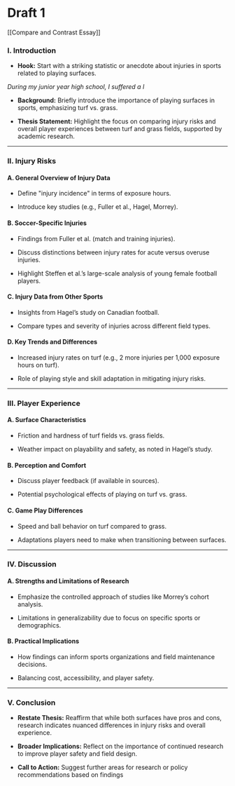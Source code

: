 # Draft 1

[[Compare and Contrast Essay]]

### **I. Introduction**

- **Hook:** Start with a striking statistic or anecdote about injuries in sports related to playing surfaces.

_During my junior year  high school, I suffered a l_

- **Background:** Briefly introduce the importance of playing surfaces in sports, emphasizing turf vs. grass.

- **Thesis Statement:** Highlight the focus on comparing injury risks and overall player experiences between turf and grass fields, supported by academic research.

---

### **II. Injury Risks**

#### A. **General Overview of Injury Data**

- Define "injury incidence" in terms of exposure hours.

- Introduce key studies (e.g., Fuller et al., Hagel, Morrey).

#### B. **Soccer-Specific Injuries**

- Findings from Fuller et al. (match and training injuries).

- Discuss distinctions between injury rates for acute versus overuse injuries.

- Highlight Steffen et al.’s large-scale analysis of young female football players.

#### C. **Injury Data from Other Sports**

- Insights from Hagel’s study on Canadian football.

- Compare types and severity of injuries across different field types.

#### D. **Key Trends and Differences**

- Increased injury rates on turf (e.g., 2 more injuries per 1,000 exposure hours on turf).

- Role of playing style and skill adaptation in mitigating injury risks.

---

### **III. Player Experience**

#### A. **Surface Characteristics**

- Friction and hardness of turf fields vs. grass fields.

- Weather impact on playability and safety, as noted in Hagel’s study.

#### B. **Perception and Comfort**

- Discuss player feedback (if available in sources).

- Potential psychological effects of playing on turf vs. grass.

#### C. **Game Play Differences**

- Speed and ball behavior on turf compared to grass.

- Adaptations players need to make when transitioning between surfaces.

---

### **IV. Discussion**

#### A. **Strengths and Limitations of Research**

- Emphasize the controlled approach of studies like Morrey’s cohort analysis.

- Limitations in generalizability due to focus on specific sports or demographics.

#### B. **Practical Implications**

- How findings can inform sports organizations and field maintenance decisions.

- Balancing cost, accessibility, and player safety.

---

### **V. Conclusion**

- **Restate Thesis:** Reaffirm that while both surfaces have pros and cons, research indicates nuanced differences in injury risks and overall experience.

- **Broader Implications:** Reflect on the importance of continued research to improve player safety and field design.

- **Call to Action:** Suggest further areas for research or policy recommendations based on findings